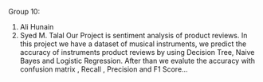 Group 10:
1. Ali Hunain
2. Syed M. Talal
Our Project is sentiment analysis of product reviews. In this project we have a dataset of musical instruments, we predict the accuracy of instruments  product reviews by using Decision Tree, Naive Bayes and Logistic Regression.
After than we evalute the accuracy with confusion matrix , Recall , Precision and F1 Score...
